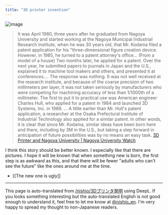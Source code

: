 ```yaml
---
title: "3D printer invention"
---
```


![image](https://gyazo.com/aa1e733ad6574f856f30c5720f4e82b4/thumb/1000)
> It was April 1980, three years after he graduated from Nagoya University and started working at the Nagoya Municipal Industrial Research Institute, when he was 30 years old, that Mr. Kodama filed a patent application for his "three-dimensional figure creation device. However, in 1985, he turned to a patent attorney's office...
> (From a model of a house) Two months later, he applied for a patent. Over the next year, he submitted papers to journals in Japan and the U.S., explained it to machine tool makers and others, and presented it at conferences.... The response was nothing. It was not well received at the research institute, and because of the coarse precision of two millimeters per layer, it was not taken seriously by manufacturers who were competing for machining accuracy of less than 1/1000th of a millimeter.
> The first to put it to practical use was American engineer Charles Hull, who applied for a patent in 1984 and launched 3D Systems, Inc. in 1986.
>  ... A little earlier than Mr. Hull's patent application, a researcher at the Osaka Prefectural Institute of Industrial Technology also applied for a similar patent. In other words, it is clear that since Mr. Kodama, similar ideas have been born here and there, including by 3M in the U.S., but taking a step forward in anticipation of future possibilities was by no means an easy task.
[3D Printer and Nagoya University | Nagoya University Watch](http://www.meidaiwatch.iech.provost.nagoya-u.ac.jp/2019/06/3d.html)

I think this story should be better known. I especially like that there are pictures. I hope it will be known that when something new is born, the first step is as awkward as this, and that there will be fewer "adults who can't see the future" like the ones around me at the time.

- [[The new one is ugly]]
---
This page is auto-translated from [/nishio/3Dプリンタ発明](https://scrapbox.io/nishio/3Dプリンタ発明) using DeepL. If you looks something interesting but the auto-translated English is not good enough to understand it, feel free to let me know at [@nishio_en](https://twitter.com/nishio_en). I'm very happy to spread my thought to non-Japanese readers.